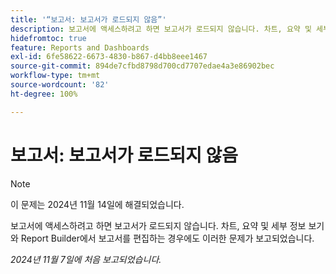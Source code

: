 ```yaml
---
title: '“보고서: 보고서가 로드되지 않음”'
description: 보고서에 액세스하려고 하면 보고서가 로드되지 않습니다. 차트, 요약 및 세부 정보 보기와 Report Builder에서 보고서를 편집하는 경우에도 이러한 문제가 보고되었습니다.
hidefromtoc: true
feature: Reports and Dashboards
exl-id: 6fe58622-6673-4830-b867-d4bb8eee1467
source-git-commit: 894de7cfbd8798d700cd7707edae4a3e86902bec
workflow-type: tm+mt
source-wordcount: '82'
ht-degree: 100%

---
```


# 보고서: 보고서가 로드되지 않음

>[!NOTE]
>
>이 문제는 2024년 11월 14일에 해결되었습니다.

보고서에 액세스하려고 하면 보고서가 로드되지 않습니다. 차트, 요약 및 세부 정보 보기와 Report Builder에서 보고서를 편집하는 경우에도 이러한 문제가 보고되었습니다.

_2024년 11월 7일에 처음 보고되었습니다._
